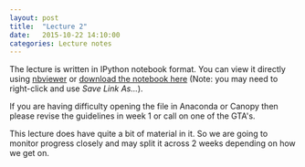```yaml
---
layout: post
title:  "Lecture 2"
date:   2015-10-22 14:10:00
categories: Lecture notes
---
```


The lecture is written in IPython notebook format. You can view it directly
using
[nbviewer](http://nbviewer.ipython.org/url/raw.githubusercontent.com/ggorman/Introduction-to-programming-for-geoscientists/master/notebook/Lecture-2-Introduction-to-programming-for-geoscientists.ipynb)
or [download the notebook
here](http://raw.githubusercontent.com/ggorman/Introduction-to-programming-for-geoscientists/master/notebook/Lecture-2-Introduction-to-programming-for-geoscientists.ipynb)
(Note: you may need to right-click and use *Save Link As...*).

If you are having difficulty opening the file in Anaconda or Canopy then please
revise the guidelines in week 1 or call on one of the GTA's.

This lecture does have quite a bit of material in it. So we are going to
monitor progress closely and may split it across 2 weeks depending on how we
get on.

<!---Update 
------ 
As expected we only got through about half of the material in
this lecture. The rest of the lecture and revision exercises will be covered
next week. Sample solutions for this lecture will also be submitted after next
weeks lecture. -->
